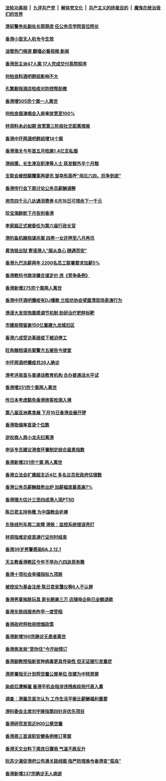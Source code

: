 ####  [法轮功真相](../../../../basic/blob/master/README.md?t=06040501) &nbsp;|&nbsp; [九评共产党](../../../../9ping.md/blob/master/README.md?t=06040501) &nbsp;|&nbsp; [解体党文化](../../../../jtdwh.md/blob/master/README.md?t=06040501)  &nbsp;|&nbsp; [共产主义的终极目的](../../../../gczydzjmd.md/blob/master/README.md?t=06040501) &nbsp;|&nbsp; [魔鬼在统治我们的世界](../../../../mgztzwmdsj.md/blob/master/README.md?t=06040501) 

#### [港前警务处副处长郭荫庶 任公务员学院首位院长](../pages/nsc415/n13750661.md?t=06040501) 

#### [香港小型无人机令今生效](../pages/nsc415/n13750633.md?t=06040501) 

#### [油管热门频道 翻墙必看视频 新闻](http://45.76.130.85:81/youtube.html?06040501)

#### [香港民主派47人案 17人完成交付高院程序](../pages/nsc415/n13750624.md?t=06040501) 

#### [何柏良料酒吧群组影响不大](../pages/nsc415/n13750616.md?t=06040501) 

#### [孔繁毅指酒店检疫对防控帮助微](../pages/nsc415/n13750580.md?t=06040501) 

#### [香港增505宗个案一人离世](../pages/nsc415/n13750545.md?t=06040501) 

#### [何柏良倡演唱会入座率放宽至100%](../pages/nsc415/n13749691.md?t=06040501) 

#### [林郑料未必如期 放宽第三阶段社交距离措施](../pages/nsc415/n13749685.md?t=06040501) 

#### [香港中环两酒吧群组增14个案](../pages/nsc415/n13749683.md?t=06040501) 

#### [香港海关今年首五月检逾1.4亿支私烟](../pages/nsc415/n13749680.md?t=06040501) 

#### [港综援、长生津及职津等人士 获发额外半个月粮](../pages/nsc415/n13749672.md?t=06040501) 

#### [支联会被控颠覆案再提讯 邹幸彤高呼“毋忘六四，抗争到底”](../pages/nsc415/n13749663.md?t=06040501) 

#### [香港传行会下周讨论公务员薪酬调整](../pages/nsc415/n13749665.md?t=06040501) 

#### [用完四千元八达通消费券 6月16日可领余下一千元](../pages/nsc415/n13749661.md?t=06040501) 

#### [珍宝海鲜舫下月告别香港](../pages/nsc415/n13749653.md?t=06040501) 

#### [李家超正式被委任为第六届行政长官](../pages/nsc415/n13749037.md?t=06040501) 

#### [港钓鱼机赌档谋杀案 四男一女还押至八月再讯](../pages/nsc415/n13749035.md?t=06040501) 

#### [黄浩铭出狱 寄语港人“服从良心 随遇而安”](../pages/nsc415/n13749029.md?t=06040501) 

#### [香港九巴冻薪两年 2200名员工联署要求加薪5%](../pages/nsc415/n13749025.md?t=06040501) 

#### [香港教科书商涉嫌合谋定价 违《竞争条例》](../pages/nsc415/n13749020.md?t=06040501) 

#### [香港新增275宗个案两人离世](../pages/nsc415/n13749013.md?t=06040501) 

#### [香港中环酒吧爆疫有DJ播歌 兰桂坊协会望厘清现场表演行为](../pages/nsc415/n13749008.md?t=06040501) 

#### [港浸大发现饱腹感调节机制 助研治疗肥胖标靶](../pages/nsc415/n13749005.md?t=06040501) 

#### [市建局预留逾150亿重建九龙城旧区](../pages/nsc415/n13748284.md?t=06040501) 

#### [香港六成受访基层疫下被迫停工](../pages/nsc415/n13748263.md?t=06040501) 

#### [旺角赌档谋杀案警方五被告今提堂](../pages/nsc415/n13748244.md?t=06040501) 

#### [中环两酒吧爆疫共26人确诊](../pages/nsc415/n13748234.md?t=06040501) 

#### [港考评局首与普通话教育机构 合办普通话水平试](../pages/nsc415/n13746345.md?t=06040501) 

#### [香港增251宗个案两人离世](../pages/nsc415/n13746334.md?t=06040501) 

#### [传日本考虑豁免香港旅客检测入境](../pages/nsc415/n13746315.md?t=06040501) 

#### [第八届亚洲素食展 下月10日香港会展开锣](../pages/nsc415/n13746296.md?t=06040501) 

#### [香港吸烟率首录个位数](../pages/nsc415/n13746278.md?t=06040501) 

#### [逆权商人周小龙夫妇离港](../pages/nsc415/n13746276.md?t=06040501) 

#### [申诉专员建议港食环署制定综合鼠患指数](../pages/nsc415/n13746257.md?t=06040501) 

#### [香港新增251宗个案 两人离世](../pages/nsc415/n13745414.md?t=06040501) 

#### [香港立法会扩建超支近4亿 多名议员批政府估错数](../pages/nsc415/n13745410.md?t=06040501) 

#### [香港公务员薪酬趋势出炉 加薪幅度最高逾7%](../pages/nsc415/n13745409.md?t=06040501) 

#### [香港理大估计三至四成港人现PTSD](../pages/nsc415/n13745394.md?t=06040501) 

#### [陈日君主持弥撒 为中国教会祈祷](../pages/nsc415/n13745386.md?t=06040501) 

#### [东铁线列车周二故障 港铁：监控系统错误亮灯](../pages/nsc415/n13745373.md?t=06040501) 

#### [林郑指难定疫苗通行证何时结束](../pages/nsc415/n13744589.md?t=06040501) 

#### [香港39岁男警感染BA.2.12.1](../pages/nsc415/n13744583.md?t=06040501) 

#### [天主教香港教区今年不举办六四追思弥撒](../pages/nsc415/n13744578.md?t=06040501) 

#### [香港十项社会幸福指标九项跌](../pages/nsc415/n13744573.md?t=06040501) 

#### [被控没为基金注册 陈日君吴霭仪等6人不认罪](../pages/nsc415/n13744569.md?t=06040501) 

#### [香港男童挨跌玩具 家长赔逾三万 店铺母企称已全额退款](../pages/nsc415/n13744563.md?t=06040501) 

#### [香港东铁线服务昨早一度受阻](../pages/nsc415/n13744560.md?t=06040501) 

#### [香港政府将检视控烟政策](../pages/nsc415/n13744555.md?t=06040501) 

#### [香港新增190宗确诊无患者离世](../pages/nsc415/n13743929.md?t=06040501) 

#### [香港旅发局“赏你住”今开始预订](../pages/nsc415/n13743923.md?t=06040501) 

#### [香港副教授指新变种病毒更具传染性 但无证据引发重症](../pages/nsc415/n13743915.md?t=06040501) 

#### [港房署指无计划将空置公屋单位 改建为中转房屋](../pages/nsc415/n13743904.md?t=06040501) 

#### [染疫后遭解雇 香港平机会指涉违残疾歧视代表入禀](../pages/nsc415/n13743903.md?t=06040501) 

#### [调查：港雇员首次认为 工作生活平衡比薪酬福利重要](../pages/nsc415/n13743890.md?t=06040501) 

#### [港科委会主席刘宇隆指第四针非优先项目](../pages/nsc415/n13743848.md?t=06040501) 

#### [香港研究发现近900公屋空置](../pages/nsc415/n13743142.md?t=06040501) 

#### [香港周三首读职安健条例修订草案](../pages/nsc415/n13743136.md?t=06040501) 

#### [香港天文台料下周连日骤雨 气温不跌反升](../pages/nsc415/n13743130.md?t=06040501) 

#### [阮苏少湄促港府公布通关路线图 指严防措施令香港变“孤岛”](../pages/nsc415/n13743111.md?t=06040501) 

#### [香港新增237宗确诊无人病逝](../pages/nsc415/n13743083.md?t=06040501) 

<img src='http://gfw-breaker.win/goodnews/indexes/nsc415.md' width='0px' height='0px'/>
